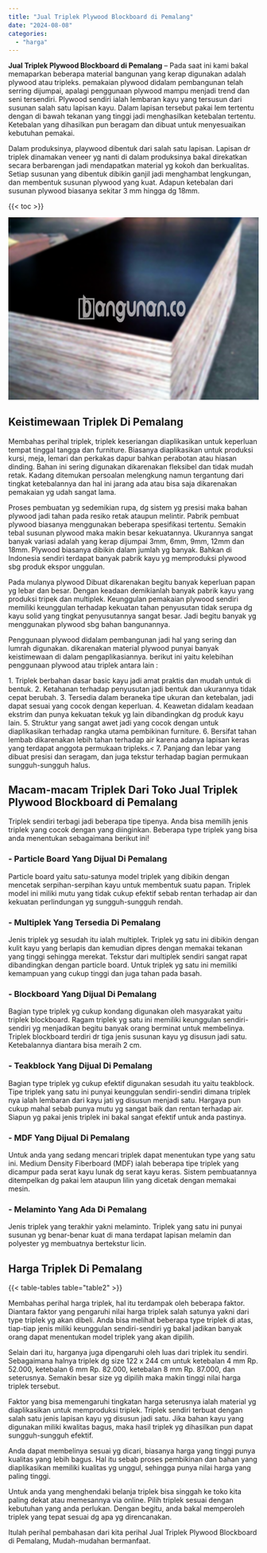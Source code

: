 ```yaml
---
title: "Jual Triplek Plywood Blockboard di Pemalang"
date: "2024-08-08"
categories: 
  - "harga"
---
```


**Jual Triplek Plywood Blockboard di Pemalang** – Pada saat ini kami bakal memaparkan beberapa material bangunan yang kerap digunakan adalah plywood atau tripleks. pemakaian plywood didalam pembangunan telah serring dijumpai, apalagi penggunaan plywood mampu menjadi trend dan seni tersendiri. Plywood sendiri ialah lembaran kayu yang tersusun dari susunan salah satu lapisan kayu. Dalam lapisan tersebut pakai lem tertentu dengan di bawah tekanan yang tinggi jadi menghasilkan ketebalan tertentu. Ketebalan yang dihasilkan pun beragam dan dibuat untuk menyesuaikan kebutuhan pemakai.

Dalam produksinya, playwood dibentuk dari salah satu lapisan. Lapisan dr triplek dinamakan veneer yg nanti di dalam produksinya bakal direkatkan secara berbarengan jadi mendapatkan material yg kokoh dan berkualitas. Setiap susunan yang dibentuk dibikin ganjil jadi menghambat lengkungan, dan membentuk susunan plywood yang kuat. Adapun ketebalan dari susunan plywood biasanya sekitar 3 mm hingga dg 18mm.

{{< toc >}}

![Jual Triplek Plywood Blockboard di Pemalang](/images/jual-triplek-murah-02.png)

## Keistimewaan Triplek Di Pemalang

Membahas perihal triplek, triplek keseriangan diaplikasikan untuk keperluan tempat tinggal tangga dan furniture. Biasanya diaplikasikan untuk produksi kursi, meja, lemari dan perkakas dapur bahkan perabotan atau hiasan dinding. Bahan ini sering digunakan dikarenakan fleksibel dan tidak mudah retak. Kadang ditemukan persoalan melengkung namun tergantung dari tingkat ketebalannya dan hal ini jarang ada atau bisa saja dikarenakan pemakaian yg udah sangat lama.

Proses pembuatan yg sedemikian rupa, dg sistem yg presisi maka bahan plywood jadi tahan pada resiko retak ataupun melintir. Pabrik pembuat plywood biasanya menggunakan beberapa spesifikasi tertentu. Semakin tebal susunan plywood maka makin besar kekuatannya. Ukurannya sangat banyak variasi adalah yang kerap dijumpai 3mm, 6mm, 9mm, 12mm dan 18mm. Plywood biasanya dibikin dalam jumlah yg banyak. Bahkan di Indonesia sendiri terdapat banyak pabrik kayu yg memproduksi plywood sbg produk ekspor unggulan.

Pada mulanya plywood Dibuat dikarenakan begitu banyak keperluan papan yg lebar dan besar. Dengan keadaan demikianlah banyak pabrik kayu yang produksi tripek dan multiplek. Keunggulan pemakaian plywood sendiri memiliki keunggulan terhadap kekuatan tahan penyusutan tidak serupa dg kayu solid yang tingkat penyusutannya sangat besar. Jadi begitu banyak yg menggunakan plywood sbg bahan bangunannya.

Penggunaan plywood didalam pembangunan jadi hal yang sering dan lumrah digunakan. dikarenakan material plywood punyai banyak keistimewaan di dalam pengaplikasiannya. berikut ini yaitu kelebihan penggunaan plywood atau triplek antara lain :

1\. Triplek berbahan dasar basic kayu jadi amat praktis dan mudah untuk di bentuk. 2. Ketahanan terhadap penyusutan jadi bentuk dan ukurannya tidak cepat berubah. 3. Tersedia dalam beraneka tipe ukuran dan ketebalan, jadi dapat sesuai yang cocok dengan keperluan. 4. Keawetan didalam keadaan ekstrim dan punya kekuatan tekuk yg lain dibandingkan dg produk kayu lain. 5. Struktur yang sangat awet jadi yang cocok dengan untuk diaplikasikan terhadap rangka utama pembikinan furniture. 6. Bersifat tahan lembab dikarenakan lebih tahan terhadap air karena adanya lapisan keras yang terdapat anggota permukaan tripleks.< 7. Panjang dan lebar yang dibuat presisi dan seragam, dan juga tekstur terhadap bagian permukaan sungguh-sungguh halus.

## Macam-macam Triplek Dari Toko Jual Triplek Plywood Blockboard di Pemalang

Triplek sendiri terbagi jadi beberapa tipe tipenya. Anda bisa memilih jenis triplek yang cocok dengan yang diinginkan. Beberapa type triplek yang bisa anda menentukan sebagaimana berikut ini!

### \- Particle Board Yang Dijual Di Pemalang

Particle board yaitu satu-satunya model triplek yang dibikin dengan mencetak serpihan-serpihan kayu untuk membentuk suatu papan. Triplek model ini miliki mutu yang tidak cukup efektif sebab rentan terhadap air dan kekuatan perlindungan yg sungguh-sungguh rendah.

### \- Multiplek Yang Tersedia Di Pemalang

Jenis triplek yg sesudah itu ialah multiplek. Triplek yg satu ini dibikin dengan kulit kayu yang berlapis dan kemudian dipres dengan memakai tekanan yang tinggi sehingga merekat. Tekstur dari multiplek sendiri sangat rapat dibandingkan dengan particle board. Untuk triplek yg satu ini memiliki kemampuan yang cukup tinggi dan juga tahan pada basah.

### \- Blockboard Yang Dijual Di Pemalang

Bagian type triplek yg cukup kondang digunakan oleh masyarakat yaitu triplek blockboard. Ragam triplek yg satu ini memiliki keunggulan sendiri-sendiri yg menjadikan begitu banyak orang berminat untuk membelinya. Triplek blockboard terdiri dr tiga jenis susunan kayu yg disusun jadi satu. Ketebalannya diantara bisa meraih 2 cm.

### \- Teakblock Yang Dijual Di Pemalang

Bagian type triplek yg cukup efektif digunakan sesudah itu yaitu teakblock. Tipe triplek yang satu ini punyai keunggulan sendiri-sendiri dimana triplek nya ialah lembaran dari kayu jati yg disusun menjadi satu. Hargaya pun cukup mahal sebab punya mutu yg sangat baik dan rentan terhadap air. Siapun yg pakai jenis triplek ini bakal sangat efektif untuk anda pastinya.

### \- MDF Yang Dijual Di Pemalang

Untuk anda yang sedang mencari triplek dapat menentukan type yang satu ini. Medium Density Fiberboard (MDF) ialah beberapa tipe triplek yang dicampur pada serat kayu lunak dg serat kayu keras. Sistem pembuatannya ditempelkan dg pakai lem ataupun lilin yang dicetak dengan memakai mesin.

### \- Melaminto Yang Ada Di Pemalang

Jenis triplek yang terakhir yakni melaminto. Triplek yang satu ini punyai susunan yg benar-benar kuat di mana terdapat lapisan melamin dan polyester yg membuatnya bertekstur licin.

## Harga Triplek Di Pemalang

{{< table-tables table="table2" >}}

Membahas perihal harga triplek, hal itu terdampak oleh beberapa faktor. Diantara faktor yang pengaruhi nilai harga triplek salah satunya yakni dari type triplek yg akan dibeli. Anda bisa melihat beberapa type triplek di atas, tiap-tiap jenis miliki keunggulan sendiri-sendiri yg bakal jadikan banyak orang dapat menentukan model triplek yang akan dipilih.

Selain dari itu, harganya juga dipengaruhi oleh luas dari triplek itu sendiri. Sebagaimana halnya triplek dg size 122 x 244 cm untuk ketebalan 4 mm Rp. 52.000, ketebalan 6 mm Rp. 82.000, ketebalan 8 mm Rp. 87.000, dan seterusnya. Semakin besar size yg dipilih maka makin tinggi nilai harga triplek tersebut.

Faktor yang bisa memengaruhi tingkatan harga seterusnya ialah material yg diaplikasikan untuk memproduksi triplek. Triplek sendiri terbuat dengan salah satu jenis lapisan kayu yg disusun jadi satu. Jika bahan kayu yang digunakan miliki kwalitas bagus, maka hasil triplek yg dihasilkan pun dapat sungguh-sungguh efektif.

Anda dapat membelinya sesuai yg dicari, biasanya harga yang tinggi punya kualitas yang lebih bagus. Hal itu sebab proses pembikinan dan bahan yang diaplikasikan memiliki kualitas yg unggul, sehingga punya nilai harga yang paling tinggi.

Untuk anda yang menghendaki belanja triplek bisa singgah ke toko kita paling dekat atau memesannya via online. Pilih triplek sesuai dengan kebutuhan yang anda perlukan. Dengan begitu, anda bakal memperoleh triplek yang tepat sesuai dg apa yg direncanakan.

Itulah perihal pembahasan dari kita perihal Jual Triplek Plywood Blockboard di Pemalang, Mudah-mudahan bermanfaat.
